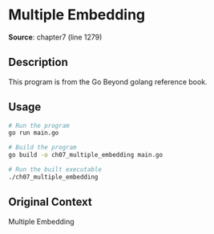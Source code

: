 # Multiple Embedding

**Source**: chapter7 (line 1279)

## Description

This program is from the Go Beyond golang reference book.

## Usage

```bash
# Run the program
go run main.go

# Build the program
go build -o ch07_multiple_embedding main.go

# Run the built executable
./ch07_multiple_embedding
```

## Original Context

Multiple Embedding
